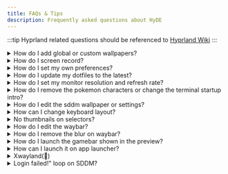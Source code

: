 ```yaml
---
title: FAQs & Tips
description: Frequently asked questions about HyDE
---
```


<link rel="stylesheet" href="/src/styles/help/faq.css">

:::tip
Hyprland related questions should be referenced to [Hyprland Wiki](https://wiki.hyprland.org)
:::

<details>
<summary id="wallpapers">How do I add global or custom wallpapers?</summary>
<div>

#### Global wallpapers

Global wallpapers will be shown in the selector across all themes.

In your `xdg_config/hyde/config.toml` add this.

```toml
[wallpaper]
custom_paths = [
    "$XDG_PICTURES_DIR",
    "/path/to/pretty/wallpapers",
] # List of paths to search for wallpapers

```

#### Custom wallpapers per theme

##### Option 1: GUI

Using dolphin to select a wallpaper/s for a theme

![image](https://github.com/user-attachments/assets/a72458fc-da94-45e4-8dd4-dba48b910e82)

1. Select image
2. Right Click and hover, "Set As Wallpaper"
3. Choose a destination theme

##### Option 2: CLI

Custom wallpapers are added per theme.

1. Add a wallpaper in`~/.config/hyde/themes/Theme-Name/wallpapers/*`.
2. Then run`hyde-shell reload`

</div>
</details>

<details>
<summary id="screen-record">How do I screen record?</summary>
<div>

You can screen record using the following wayland based recording packages.

`wl-screenrec`

`wf-recorder`

`kooha `

`obs`

</div>
</details>

<details>
<summary id="preferences">How do I set my own preferences?</summary>
<div>

You can set your Hyprland preferences in `xdg_config/hypr/userprefs.conf`. These settings are retained even when updating the repository.

See `Configuring` > `Hyprland` to learn how we structure hyprlad configurations.

</div>
</details>

<details>
<summary id="update-dotfiles">How do I update my dotfiles to the latest?</summary>
<div>

```sh
cd ~/HyDE/Scripts
git pull
./install.sh -r
```

See `Resources` > `Restore Configuration` on how it works

</div>
</details>

<details>
<summary id="monitor-resolution">How do I set my monitor resolution and refresh rate?</summary>
<div>

Read this for details: https://wiki.hyprland.org/Configuring/Monitors/

You can set the monitor resolution and refresh rate in `~/.config/hypr/monitors.conf`

Ex: `monitor = DP-1,2560x1440@144,0x0, 1` >> The @ set's the refresh rate, but note that your monitor may not support all refresh rates.

</div>
</details>

<details>
<summary id="pokemon-terminal">How do I remove the pokemon characters or change the terminal startup intro?</summary>
<div>

You need to edit the `.hyde.zshrc` file in your home directory at `~/.hyde.zshrc`

1. Edit `~/.hyde.zshrc`
2. Add a # to line 158 where it writes `pokego --no-title -r 1,3,6`
3. Save

</div>
</details>

<details>
<summary id="sddm-settings">How do I edit the sddm wallpaper or settings?</summary>
<div>

- Change Wallpaper
  You need to manually run the script `~/.config/hypr/sddmwall.sh` on the wallpaper you want for the login screen, you can select the wallpaper from the themes and make sure it is the current swww wallpaper.
- Change SDDM settings
  (colors, background, date format, font) can be configured in `/usr/share/sddm/themes/corners/theme.conf`

if you want to modify the structure then you'll have to modify the qml files in /usr/share/sddm/themes/corners/components

</div>
</details>

<details>
<summary id="keyboard-layout">How can I change keyboard layout?</summary>
<div>

Read this for details: https://wiki.hyprland.org/Configuring/Variables/#input

In HyDE we have the `~/.config/hypr/userprefs.conf` add the configuration in there.

```
input {
  kb_layout = us,de
}
```

Use `SUPER` + `K` to switch between layouts.

</div>
</details>

<details>
<summary id="thumbnails-selectors">No thumbnails on selectors?</summary>
<div>

If your thumbnails are not loading, try to rebuild your wallpaper cache.

`swwwallcache.sh`

</div>
</details>

<details>
<summary id="edit-waybar">How do I edit the waybar?</summary>
<div>

You can set your required modules in this file - `~/.config/waybar/config.ctl`

Refer to the theming documentation in the [Waybar Wiki](https://github.com/Alexays/Waybar/wiki).

</div>
</details>

<details>
<summary id="waybar-blur">How do I remove the blur on waybar?</summary>
<div>

You can remove the blur on waybar by removing blurls = waybar in the themes directory by commenting the line at the end of each `theme.conf` file.
Themes Directory: `~/.config/hypr/themes/`

</div>
</details>

<details>
<summary id="gamebar">How do I launch the gamebar shown in the preview?</summary>
<div>

You'll need steam game or lutris library installed, and then run this:

`~/.config/hypr/scripts/gamelauncher.sh <n>` # where n is style [1-4]

</div>
</details>

<details>
<summary id="app-launcher">How can I launch it on app launcher?</summary>
<div>

Find the .desktop entry using this handy command find /usr/share/applications -name '\*code.desktop' image
You should copy then edit the .desktop entry of each application to `~/.local/share/applications/`
Find the Exec = part then add the flags
image

:::note
📢 Remember, if you're looking to edit or create a .desktop file, it's a good practice to place it in ~/.local/share/applications/ to avoid modifying >system-wide files. This ensures that your changes are user-specific and do not require administrative privileges
:::

Here is the [wiki](https://wiki.archlinux.org/title/Desktop_entries) on how to deal with .desktop entries.

</div>
</details>

<details>
<summary id="xwayland">Xwayland(👹)</summary>
<div>

Please refer to the [Hyprland Wiki](https://wiki.hyprland.org) for the explanation.

[XWayland](https://wiki.hyprland.org/Configuring/XWayland/)
Note that if the application does not support Wayland, HyDE, Hyprland and Wayland itself don't have powers to magically fixed the issue! Do not report this as an issue, try to open questions on the [Discussion panel](https://github.com/HyDE-Project/Hyde-cli) for help.

Known Issues

- Few scaling issues with rofi configs, as they are created based on my ultrawide (21:9) display.
- Random lockscreen crash, refer https://github.com/swaywm/sway/issues/7046
- Waybar launching rofi breaks mouse input (added sleep 0.1 as workaround), refer https://github.com/Alexays/Waybar/issues/1850
- Flatpak QT apps do not follow system theme

</div>
</details>

<details>
<summary id="sddm-login-loop">Login failed!" loop on SDDM?</summary>
<div>

If your user (or login name) contains capitalisation or special characters, you will need to edit your SDDM theme to be able to log in through the SDDM.

To do this, follow these steps:

1. When in the SDDM screen, open a tty with `Ctrl + Alt + F6` (or other F key)
2. Log in as the account with the issue
3. `nano usr/share/sddm/themes/[theme name]/theme.conf`
4. Find parameter `AllowBadUsername` and set it to true
5. Reboot

If you still can't log in after these steps, you can set, on the same file, `AllowEmptyPassword` to true, reboot, log in still writing your password, and after logging in you can set it back to false safely.

Here is a [GitHub Issue](https://github.com/HyDE-Project/HyDE/issues/404) about this behaviour. 

</div>
</details>
